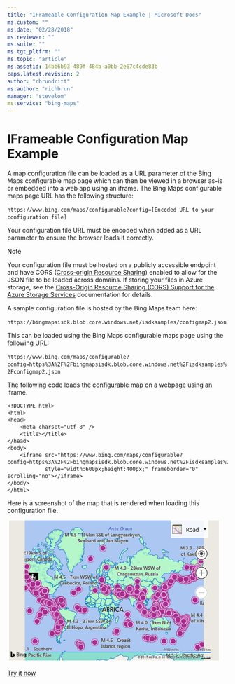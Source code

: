 ```yaml
---
title: "IFrameable Configuration Map Example | Microsoft Docs"
ms.custom: ""
ms.date: "02/28/2018"
ms.reviewer: ""
ms.suite: ""
ms.tgt_pltfrm: ""
ms.topic: "article"
ms.assetid: 14bb6b93-489f-484b-a0bb-2e67c4cde83b
caps.latest.revision: 2
author: "rbrundritt"
ms.author: "richbrun"
manager: "stevelom"
ms:service: "bing-maps"
---
```

# IFrameable Configuration Map Example
A map configuration file can be loaded as a URL parameter of the Bing Maps configurable map page which can then be viewed in a browser as-is or embedded into a web app using an iframe. The Bing Maps configurable maps page URL has the following structure:

`https://www.bing.com/maps/configurable?config=[Encoded URL to your configuration file]`

Your configuration file URL must be encoded when added as a URL parameter to ensure the browser loads it correctly.

> [!NOTE]
> Your configuration file must be hosted on a publicly accessible endpoint and have CORS ([Cross-origin Resource Sharing](https://en.wikipedia.org/wiki/Cross-origin_resource_sharing)) enabled to allow for the JSON file to be loaded across domains. If storing your files in Azure storage, see the [Cross-Origin Resource Sharing (CORS) Support for the Azure Storage Services](https://docs.microsoft.com/azure/storage/common/storage-cors-support) documentation for details. 

A sample configuration file is hosted by the Bing Maps team here:

`https://bingmapsisdk.blob.core.windows.net/isdksamples/configmap2.json`

This can be loaded using the Bing Maps configurable maps page using the following URL:

`https://www.bing.com/maps/configurable?config=https%3A%2F%2Fbingmapsisdk.blob.core.windows.net%2Fisdksamples%2Fconfigmap2.json`

The following code loads the configurable map on a webpage using an iframe.

```
<!DOCTYPE html>
<html>
<head>
    <meta charset="utf-8" />
    <title></title>
</head>
<body>
    <iframe src="https://www.bing.com/maps/configurable?config=https%3A%2F%2Fbingmapsisdk.blob.core.windows.net%2Fisdksamples%2Fconfigmap2.json" 
            style="width:600px;height:400px;" frameborder="0" scrolling="no"></iframe>
</body>
</html>
```

Here is a screenshot of the map that is rendered when loading this configuration file.

![BMV8_ConfigMap](../v8-web-control/media/bmv8-configmap.PNG)

[Try it now](http://bingmapsv8samples.azurewebsites.net/#IFramable%20Configuration%20Map)
